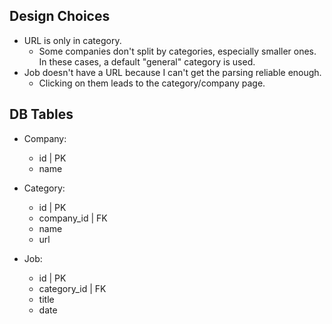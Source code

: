 ## Design Choices

- URL is only in category.
    - Some companies don't split by categories, especially smaller ones. In these cases, a default "general" category is used.
- Job doesn't have a URL because I can't get the parsing reliable enough.
    - Clicking on them leads to the category/company page.

## DB Tables 

- Company: 
    - id | PK
    - name

- Category:
    - id | PK
    - company_id | FK
    - name
    - url 

- Job:
    - id | PK
    - category_id | FK
    - title 
    - date 

